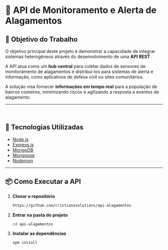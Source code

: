 # 🌊 API de Monitoramento e Alerta de Alagamentos

## 🎯 Objetivo do Trabalho
O objetivo principal deste projeto é demonstrar a capacidade de integrar sistemas heterogêneos através do desenvolvimento de uma **API REST**.  

A API atua como um **hub central** para coletar dados de sensores de monitoramento de alagamentos e distribuí-los para sistemas de alerta e informação, como aplicativos de defesa civil ou sites comunitários.  

A solução visa fornecer **informações em tempo real** para a população de bairros costeiros, minimizando riscos e agilizando a resposta a eventos de alagamento.

---
<br>

## 🚀 Tecnologias Utilizadas

- [Node.js](https://nodejs.org/)  
- [Express.js](https://expressjs.com/)  
- [MongoDB](https://www.mongodb.com/)  
- [Mongoose](https://mongoosejs.com/)  
- [Nodemon](https://www.npmjs.com/package/nodemon)

---

## 📦 Como Executar a API

1. **Clonar o repositório**
   ```bash
   https://github.com/cristianosolutions/api-alagamentos      
2. **Entrar na pasta do projeto**
   ```bash
   cd api-alagamentos
3. **Instalar as dependências**
   ```bash
   npm install
